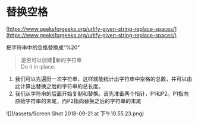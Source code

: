 # 替换空格

[https://www.geeksforgeeks.org/urlify-given-string-replace-spaces/](https://www.geeksforgeeks.org/urlify-given-string-replace-spaces/)

把字符串中的空格替换成"%20"

> 是否可以创建新的字符串  
> Do it in-place.

1. 我们可以先遍历一次字符串，这样就能统计出字符串中空格的总数，并可以由此计算出替换之后的字符串的总长度。
2. 我们从字符串的后面开始复制和替换。首先准备两个指针，P1和P2。P1指向原始字符串的末尾，而P2指向替换之后的字符串的末尾

![](/assets/Screen Shot 2018-09-21 at 下午10.55.23.png)

